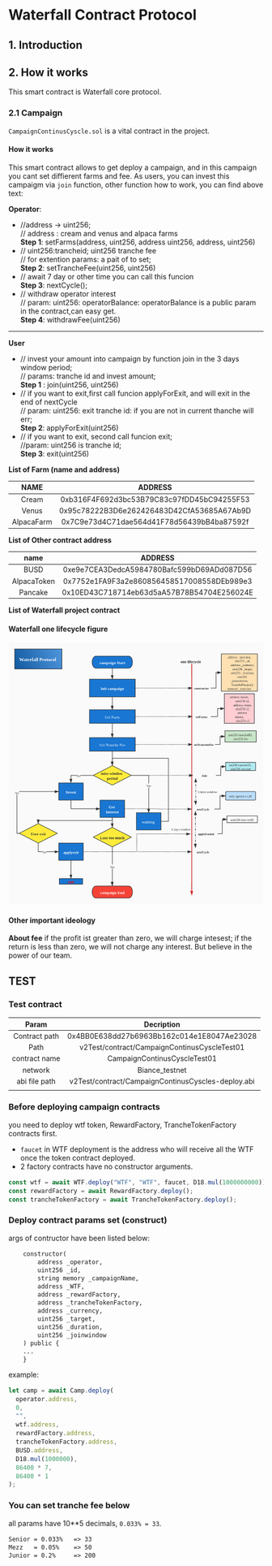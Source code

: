 # Waterfall Contract Protocol

## 1. Introduction

## 2. How it works

This smart contract is Waterfall core protocol.

### 2.1 Campaign

`CampaignContinusCyscle.sol` is a vital contract in the project.

#### How it works

This smart contract allows to get deploy a campaign, and in this campaign you cant set diffierent farms and fee.
As users, you can invest this campaigm via `join` function, other function how to work, you can find above text:

**Operator**:

- //address -> uint256;<br>
  // address : cream and venus and alpaca farms <br>
  **Step 1**: setFarms(address, uint256, address uint256, address, uint256)
- // uint256:trancheid; uint256 tranche fee<br>
  // for extention params: a pait of to set;<br>
  **Step 2**: setTrancheFee(uint256, uint256)
- // await 7 day or other time you can call this funcion<br>
  **Step 3**: nextCycle();
- // withdraw operator interest<br>
  // param: uint256: operatorBalance: operatorBalance is a public param in the contract,can easy get.<br>
  **Step 4**: withdrawFee(uint256)

<hr>

**User**

- // invest your amount into campaign by function join in the 3 days window period;<br>
  // params: tranche id and invest amount;<br>
  **Step 1** : join(uint256, uint256)
- // if you want to exit,first call funcion applyForExit, and will exit in the end of nextCycle<br>
  // param: uint256: exit tranche id: if you are not in current thanche will err;<br>
  **Step 2**: applyForExit(uint256)
- // if you want to exit, second call funcion exit;<br>
  //param: uint256 is tranche id;<br>
  **Step 3**: exit(uint256)

**List of Farm (name and address)**

|    NAME    |                  ADDRESS                   |
| :--------: | :----------------------------------------: |
|   Cream    | 0xb316F4F692d3bc53B79C83c97fDD45bC94255F53 |
|   Venus    | 0x95c78222B3D6e262426483D42CfA53685A67Ab9D |
| AlpacaFarm | 0x7C9e73d4C71dae564d41F78d56439bB4ba87592f |

**List of Other contract address**

|    name     |                  ADDRESS                   |
| :---------: | :----------------------------------------: |
|    BUSD     | 0xe9e7CEA3DedcA5984780Bafc599bD69ADd087D56 |
| AlpacaToken | 0x7752e1FA9F3a2e860856458517008558DEb989e3 |
|   Pancake   | 0x10ED43C718714eb63d5aA57B78B54704E256024E |

**List of Waterfall project contract**

#### Waterfall one lifecycle figure

![Waterfall one lifecycle figure](./doc/waterfall-lifecycle.png "Waterfall flow chart")

#### Other important ideology

**About fee**
if the profit ist greater than zero, we will charge intesest; if the return is less than zero, we will not charge any interest.
But believe in the power of our team.

## TEST

### Test contract

|     Param     |                     Decription                     |
| :-----------: | :------------------------------------------------: |
| Contract path |     0x4BB0E638dd27b6963Bb162c014e1E8047Ae23028     |
|     Path      |    v2Test/contract/CampaignContinusCyscleTest01    |
| contract name |            CampaignContinusCyscleTest01            |
|    network    |                   Biance_testnet                   |
| abi file path | v2Test/contract/CampaignContinusCyscles-deploy.abi |
|               |                                                    |

### Before deploying campaign contracts

you need to deploy wtf token, RewardFactory, TrancheTokenFactory contracts first.

- `faucet` in WTF deployment is the address who will receive all the WTF once the token contract deployed.
- 2 factory contracts have no constructor arguments.

```javascript
const wtf = await WTF.deploy("WTF", "WTF", faucet, D18.mul(1000000000));
const rewardFactory = await RewardFactory.deploy();
const trancheTokenFactory = await TrancheTokenFactory.deploy();
```

### Deploy contract params set (construct)

args of contructor have been listed below:

```solidity
    constructor(
        address _operator,
        uint256 _id,
        string memory _campaignName,
        address _WTF,
        address _rewardFactory,
        address _trancheTokenFactory,
        address _currency,
        uint256 _target,
        uint256 _duration,
        uint256 _joinwindow
    ) public {
    ...
    }
```

example:

```javascript
let camp = await Camp.deploy(
  operator.address,
  0,
  "",
  wtf.address,
  rewardFactory.address,
  trancheTokenFactory.address,
  BUSD.address,
  D18.mul(1000000),
  86400 * 7,
  86400 * 1
);
```

### You can set tranche fee below

all params have 10\*\*5 decimals, `0.033% = 33`.

```shell
Senior = 0.033%   => 33
Mezz   = 0.05%    => 50
Junior = 0.2%     => 200
```

